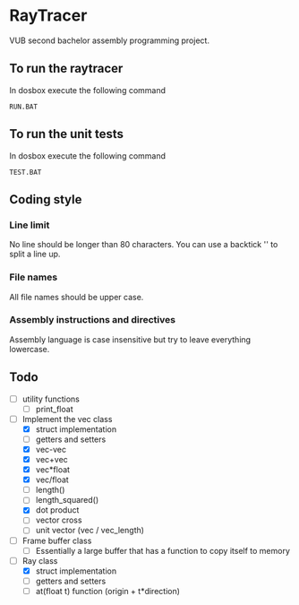 # RayTracer
VUB second bachelor assembly programming project.

## To run the raytracer
In dosbox execute the following command

    RUN.BAT

## To run the unit tests
In dosbox execute the following command

    TEST.BAT

## Coding style
### Line limit
No line should be longer than 80 characters. You can use a backtick '\' to split
a line up.

### File names
All file names should be upper case.

### Assembly instructions and directives
Assembly language is case insensitive but try to leave everything lowercase. 

## Todo
- [ ] utility functions
  - [ ] print_float
- [ ] Implement the vec class
  - [x] struct implementation
  - [ ] getters and setters
  - [x] vec-vec
  - [x] vec+vec
  - [x] vec*float
  - [x] vec/float
  - [ ] length()
  - [ ] length_squared()
  - [x] dot product
  - [ ] vector cross
  - [ ] unit vector (vec / vec_length)
- [ ] Frame buffer class
  - [ ] Essentially a large buffer that has a function to copy itself to memory
- [ ] Ray class
  - [x] struct implementation 
  - [ ] getters and setters
  - [ ] at(float t) function (origin + t*direction)